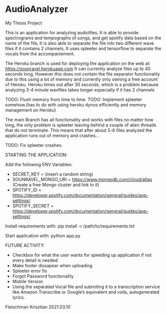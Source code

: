 # AudioAnalyzer
My Thesis Project

This is an application for analyzing audiofiles, It is able to provide spectrograms and tempographs of songs, and get spotify data based on the name of the file,
It is also able to separate the file into two different wave files if it contains 2 channels, It uses spleeter and tensorflow to separate the vocals from the accompaniement.

The Heroku branch is used for deploying the application on the web at: https://sounravel.herokuapp.com
It can currently analyze files up to 40 seconds long, 
However this does not contain the file separator functionality due to this using a lot of memory and currently only owning a free account of Heroku.
Heroku times out after 30 seconds, which is a problem because analyzing 3-4 minute wavfiles takes longer especially if it has 2 channels

TODO: Flush memory from time to time.
TODO: Implement spleeter somehow.(has to do with using heroku dynos efficiently and memory management on Heroku)

The main Branch has all functionality and works with files no matter how long, the only problem is spleeter leaving behind a couple of alien threads that do not terminate.
This means that after about 5-6 files analyzed the application runs out of memory and crashes...

TODO: Fix spleeter crashes.

STARTING THE APPLICATION:

Add the following ENV Variables:
- SECRET_KEY = (insert a random string)
- SOUNRAVEL_MONGO_URI = https://www.mongodb.com/cloud/atlas (Create a free Mongo cluster and link to it)
- SPOTIFY_ID = https://developer.spotify.com/documentation/general/guides/app-settings/
- SPOTIFY_SECRET = https://developer.spotify.com/documentation/general/guides/app-settings/

Install requirements with: pip install -r /path/to/requirements.txt

Start application with: python app.py

FUTURE ACTIVITY:
- Checkbox for what the user wants for speeding up application if not every detail is needed
- Make footer dissapear when uploading
- Spleeter error fix
- Forgot Password functionality
- Mobile Version
- Using the separated Vocal file and submiting it to a transcription service like Amazon Transcribe or Google’s equivalent and voila, autogenerated lyrics.

Fleischman Krisztian
2021.03.10
